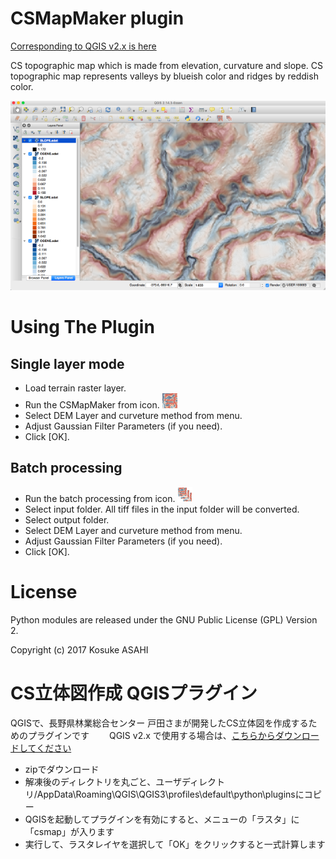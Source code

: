 # CSMapMaker plugin 

[Corresponding to QGIS v2.x is here](https://github.com/waigania13/CSMapMaker/tree/qgis2.x)

CS topographic map which is made from elevation, curvature and slope. CS topographic map represents valleys by blueish color and ridges by reddish color.

![result](images/result_csmap.png)

# Using The Plugin
## Single layer mode
* Load terrain raster layer.
* Run the CSMapMaker from icon. ![icon](images/csmap.png)
* Select DEM Layer and curveture method from menu.
* Adjust Gaussian Filter Parameters (if you need).
* Click [OK].

## Batch processing
* Run the batch processing from icon. ![icon](images/csmap-batch.png)
* Select input folder. All tiff files in the input folder will be converted.
* Select output folder.
* Select DEM Layer and curveture method from menu.
* Adjust Gaussian Filter Parameters (if you need).
* Click [OK].

# License
Python modules are released under the GNU Public License (GPL) Version 2.

Copyright (c) 2017 Kosuke ASAHI



# CS立体図作成 QGISプラグイン
QGISで、長野県林業総合センター 戸田さまが開発したCS立体図を作成するためのプラグインです　　
QGIS v2.x で使用する場合は、[こちらからダウンロードしてください](https://github.com/waigania13/CSMapMaker/tree/qgis2.x)

- zipでダウンロード
- 解凍後のディレクトリを丸ごと、ユーザディレクトリ/AppData\Roaming\QGIS\QGIS3\profiles\default\python\pluginsにコピー
- QGISを起動してプラグインを有効にすると、メニューの「ラスタ」に「csmap」が入ります 
- 実行して、ラスタレイヤを選択して「OK」をクリックすると一式計算します 
